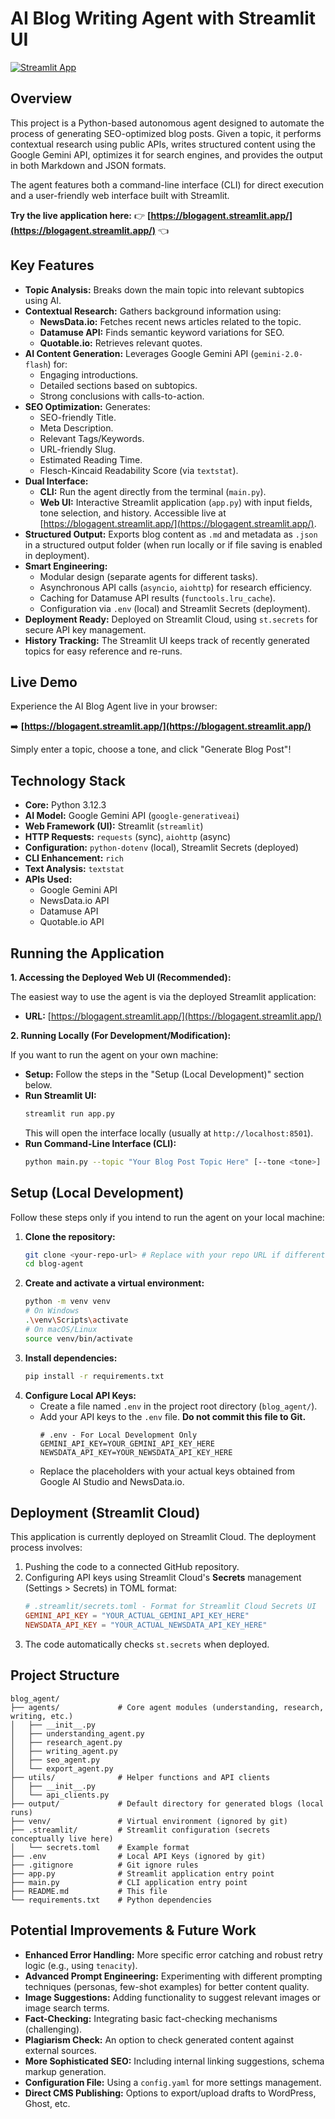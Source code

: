 # AI Blog Writing Agent with Streamlit UI

[![Streamlit App](https://static.streamlit.io/badges/streamlit_badge_black_white.svg)](https://blogagent.streamlit.app/)

## Overview

This project is a Python-based autonomous agent designed to automate the process of generating SEO-optimized blog posts. Given a topic, it performs contextual research using public APIs, writes structured content using the Google Gemini API, optimizes it for search engines, and provides the output in both Markdown and JSON formats.

The agent features both a command-line interface (CLI) for direct execution and a user-friendly web interface built with Streamlit.

**Try the live application here:** 👉 **[https://blogagent.streamlit.app/](https://blogagent.streamlit.app/)** 👈

## Key Features

*   **Topic Analysis:** Breaks down the main topic into relevant subtopics using AI.
*   **Contextual Research:** Gathers background information using:
    *   **NewsData.io:** Fetches recent news articles related to the topic.
    *   **Datamuse API:** Finds semantic keyword variations for SEO.
    *   **Quotable.io:** Retrieves relevant quotes.
*   **AI Content Generation:** Leverages Google Gemini API (`gemini-2.0-flash`) for:
    *   Engaging introductions.
    *   Detailed sections based on subtopics.
    *   Strong conclusions with calls-to-action.
*   **SEO Optimization:** Generates:
    *   SEO-friendly Title.
    *   Meta Description.
    *   Relevant Tags/Keywords.
    *   URL-friendly Slug.
    *   Estimated Reading Time.
    *   Flesch-Kincaid Readability Score (via `textstat`).
*   **Dual Interface:**
    *   **CLI:** Run the agent directly from the terminal (`main.py`).
    *   **Web UI:** Interactive Streamlit application (`app.py`) with input fields, tone selection, and history. Accessible live at [https://blogagent.streamlit.app/](https://blogagent.streamlit.app/).
*   **Structured Output:** Exports blog content as `.md` and metadata as `.json` in a structured output folder (when run locally or if file saving is enabled in deployment).
*   **Smart Engineering:**
    *   Modular design (separate agents for different tasks).
    *   Asynchronous API calls (`asyncio`, `aiohttp`) for research efficiency.
    *   Caching for Datamuse API results (`functools.lru_cache`).
    *   Configuration via `.env` (local) and Streamlit Secrets (deployment).
*   **Deployment Ready:** Deployed on Streamlit Cloud, using `st.secrets` for secure API key management.
*   **History Tracking:** The Streamlit UI keeps track of recently generated topics for easy reference and re-runs.

## Live Demo

Experience the AI Blog Agent live in your browser:

➡️ **[https://blogagent.streamlit.app/](https://blogagent.streamlit.app/)**

Simply enter a topic, choose a tone, and click "Generate Blog Post"!

## Technology Stack

*   **Core:** Python 3.12.3
*   **AI Model:** Google Gemini API (`google-generativeai`)
*   **Web Framework (UI):** Streamlit (`streamlit`)
*   **HTTP Requests:** `requests` (sync), `aiohttp` (async)
*   **Configuration:** `python-dotenv` (local), Streamlit Secrets (deployed)
*   **CLI Enhancement:** `rich`
*   **Text Analysis:** `textstat`
*   **APIs Used:**
    *   Google Gemini API
    *   NewsData.io API
    *   Datamuse API
    *   Quotable.io API

## Running the Application

**1. Accessing the Deployed Web UI (Recommended):**

The easiest way to use the agent is via the deployed Streamlit application:

*   **URL:** [https://blogagent.streamlit.app/](https://blogagent.streamlit.app/)

**2. Running Locally (For Development/Modification):**

If you want to run the agent on your own machine:

*   **Setup:** Follow the steps in the "Setup (Local Development)" section below.
*   **Run Streamlit UI:**
    ```bash
    streamlit run app.py
    ```
    This will open the interface locally (usually at `http://localhost:8501`).
*   **Run Command-Line Interface (CLI):**
    ```bash
    python main.py --topic "Your Blog Post Topic Here" [--tone <tone>] [--output-dir <dir>]
    ```

## Setup (Local Development)

Follow these steps only if you intend to run the agent on your local machine:

1.  **Clone the repository:**
    ```bash
    git clone <your-repo-url> # Replace with your repo URL if different
    cd blog-agent
    ```
2.  **Create and activate a virtual environment:**
    ```bash
    python -m venv venv
    # On Windows
    .\venv\Scripts\activate
    # On macOS/Linux
    source venv/bin/activate
    ```
3.  **Install dependencies:**
    ```bash
    pip install -r requirements.txt
    ```
4.  **Configure Local API Keys:**
    *   Create a file named `.env` in the project root directory (`blog_agent/`).
    *   Add your API keys to the `.env` file. **Do not commit this file to Git.**
        ```dotenv
        # .env - For Local Development Only
        GEMINI_API_KEY=YOUR_GEMINI_API_KEY_HERE
        NEWSDATA_API_KEY=YOUR_NEWSDATA_API_KEY_HERE
        ```
    *   Replace the placeholders with your actual keys obtained from Google AI Studio and NewsData.io.

## Deployment (Streamlit Cloud)

This application is currently deployed on Streamlit Cloud. The deployment process involves:

1.  Pushing the code to a connected GitHub repository.
2.  Configuring API keys using Streamlit Cloud's **Secrets** management (Settings > Secrets) in TOML format:
    ```toml
    # .streamlit/secrets.toml - Format for Streamlit Cloud Secrets UI
    GEMINI_API_KEY = "YOUR_ACTUAL_GEMINI_API_KEY_HERE"
    NEWSDATA_API_KEY = "YOUR_ACTUAL_NEWSDATA_API_KEY_HERE"
    ```
3.  The code automatically checks `st.secrets` when deployed.

## Project Structure

```
blog_agent/
├── agents/             # Core agent modules (understanding, research, writing, etc.)
│   ├── __init__.py
│   ├── understanding_agent.py
│   ├── research_agent.py
│   ├── writing_agent.py
│   ├── seo_agent.py
│   └── export_agent.py
├── utils/              # Helper functions and API clients
│   ├── __init__.py
│   └── api_clients.py
├── output/             # Default directory for generated blogs (local runs)
├── venv/               # Virtual environment (ignored by git)
├── .streamlit/         # Streamlit configuration (secrets conceptually live here)
│   └── secrets.toml    # Example format
├── .env                # Local API Keys (ignored by git)
├── .gitignore          # Git ignore rules
├── app.py              # Streamlit application entry point
├── main.py             # CLI application entry point
├── README.md           # This file
└── requirements.txt    # Python dependencies
```
## Potential Improvements & Future Work

*   **Enhanced Error Handling:** More specific error catching and robust retry logic (e.g., using `tenacity`).
*   **Advanced Prompt Engineering:** Experimenting with different prompting techniques (personas, few-shot examples) for better content quality.
*   **Image Suggestions:** Adding functionality to suggest relevant images or image search terms.
*   **Fact-Checking:** Integrating basic fact-checking mechanisms (challenging).
*   **Plagiarism Check:** An option to check generated content against external sources.
*   **More Sophisticated SEO:** Including internal linking suggestions, schema markup generation.
*   **Configuration File:** Using a `config.yaml` for more settings management.
*   **Direct CMS Publishing:** Options to export/upload drafts to WordPress, Ghost, etc.